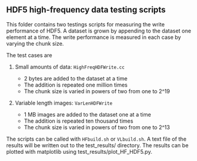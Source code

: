 ## HDF5 high-frequency data testing scripts


This folder contains two testings scripts for measuring the write performance of HDF5. A dataset is grown by appending to the dataset one element at a time. The write performance is measured in each case by varying the chunk size.


The test cases are 
1. Small amounts of data: `HighFreqHDFWrite.cc`
   - 2 bytes are added to the dataset at a time
   - The addition is repeated one million times
   - The chunk size is varied in powers of two from one to 2^19


2. Variable length images: `VarLenHDFWrite`
   - 1 MB images are added to the dataset one at a time
   - The addition is repeated ten thousand times
   - The chunk size is varied in powers of two from one to 2^13


The scripts can be called with `HFbuild.sh` or `VLbuild.sh`. A text file of the results will be written out to the test_results/ directory. The results can be plotted with matplotlib using test_results/plot_HF_HDF5.py.